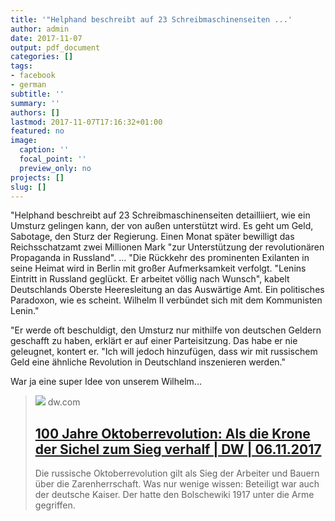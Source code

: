 ```yaml
---
title: '"Helphand beschreibt auf 23 Schreibmaschinenseiten ...'
author: admin
date: 2017-11-07
output: pdf_document
categories: []
tags:
- facebook
- german
subtitle: ''
summary: ''
authors: []
lastmod: 2017-11-07T17:16:32+01:00
featured: no
image:
  caption: ''
  focal_point: ''
  preview_only: no
projects: []
slug: []
---
```

"Helphand beschreibt auf 23 Schreibmaschinenseiten detailliiert, wie ein Umsturz gelingen kann, der von außen unterstützt wird. Es geht um Geld, Sabotage, den Sturz der Regierung. Einen Monat später bewilligt das Reichsschatzamt zwei Millionen Mark "zur Unterstützung der revolutionären Propaganda in Russland".
...
"Die Rückkehr des prominenten Exilanten in seine Heimat wird in Berlin mit großer Aufmerksamkeit verfolgt. "Lenins Eintritt in Russland geglückt. Er arbeitet völlig nach Wunsch", kabelt Deutschlands Oberste Heeresleitung an das Auswärtige Amt. Ein politisches Paradoxon, wie es scheint. Wilhelm II verbündet sich mit dem Kommunisten Lenin."

"Er werde oft beschuldigt, den Umsturz nur mithilfe von deutschen Geldern geschafft zu haben, erklärt er auf einer Parteisitzung. Das habe er nie geleugnet, kontert er. "Ich will jedoch hinzufügen, dass wir mit russischem Geld eine ähnliche Revolution in Deutschland inszenieren werden."

War ja eine super Idee von unserem Wilhelm...
> [![](https://static.dw.com/image/17035516_6.jpg)](http://www.dw.com/de/100-jahre-oktoberrevolution-als-die-krone-der-sichel-zum-sieg-verhalf/a-41084991)
> dw.com
> ## [100 Jahre Oktoberrevolution: Als die Krone der Sichel zum Sieg verhalf | DW | 06.11.2017](http://www.dw.com/de/100-jahre-oktoberrevolution-als-die-krone-der-sichel-zum-sieg-verhalf/a-41084991)
>
>Die russische Oktoberrevolution gilt als Sieg der Arbeiter und Bauern über die Zarenherrschaft. Was nur wenige wissen: Beteiligt war auch der deutsche Kaiser. Der hatte den Bolschewiki 1917 unter die Arme gegriffen.

